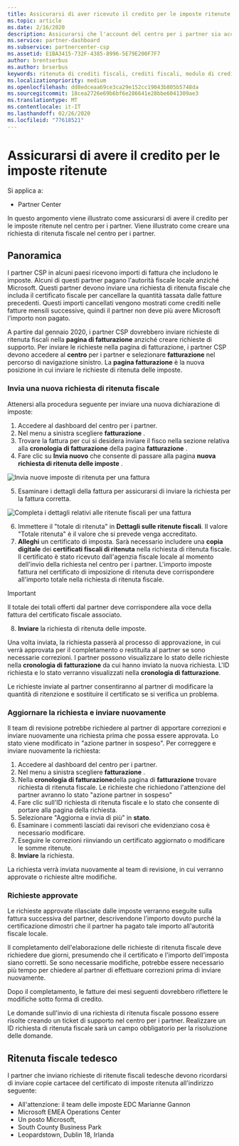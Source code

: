 ```yaml
---
title: Assicurarsi di aver ricevuto il credito per le imposte ritenute | Centro per i partner
ms.topic: article
ms.date: 2/16/2020
description: Assicurarsi che l'account del centro per i partner sia accreditato per la ritenuta fiscale creando una richiesta di ritenuta fiscale nel centro per i partner.
ms.service: partner-dashboard
ms.subservice: partnercenter-csp
ms.assetid: E1BA3415-732F-4385-8996-5E79E200F7F7
author: brentserbus
ms.author: brserbus
keywords: ritenuta di crediti fiscali, crediti fiscali, modulo di credito fiscale tedesco, certificati fiscali
ms.localizationpriority: medium
ms.openlocfilehash: dd8edceaa69ce3ca29e152cc19043b805b5748da
ms.sourcegitcommit: 18cea2726e69b6bf6e286641e28bbe6041309ae3
ms.translationtype: MT
ms.contentlocale: it-IT
ms.lasthandoff: 02/26/2020
ms.locfileid: "77618521"
---
```

# <a name="make-sure-you-are-credited-for-withholding-tax"></a>Assicurarsi di avere il credito per le imposte ritenute

Si applica a:

- Partner Center

In questo argomento viene illustrato come assicurarsi di avere il credito per le imposte ritenute nel centro per i partner. Viene illustrato come creare una richiesta di ritenuta fiscale nel centro per i partner.

## <a name="overview"></a>Panoramica

I partner CSP in alcuni paesi ricevono importi di fattura che includono le imposte. Alcuni di questi partner pagano l'autorità fiscale locale anziché Microsoft. Questi partner devono inviare una richiesta di ritenuta fiscale che includa il certificato fiscale per cancellare la quantità tassata dalle fatture precedenti. Questi importi cancellati vengono mostrati come crediti nelle fatture mensili successive, quindi il partner non deve più avere Microsoft l'importo non pagato.

A partire dal gennaio 2020, i partner CSP dovrebbero inviare richieste di ritenuta fiscali nella **pagina di fatturazione** anziché creare richieste di supporto. Per inviare le richieste nella pagina di fatturazione, i partner CSP devono accedere al **centro** per i partner e selezionare **fatturazione** nel percorso di navigazione sinistro. La **pagina fatturazione** è la nuova posizione in cui inviare le richieste di ritenuta delle imposte. 

### <a name="submit-a-new-tax-withholding-request"></a>Invia una nuova richiesta di ritenuta fiscale

Attenersi alla procedura seguente per inviare una nuova dichiarazione di imposte:

1. Accedere al dashboard del centro per i partner.
2. Nel menu a sinistra scegliere **fatturazione** .
3. Trovare la fattura per cui si desidera inviare il fisco nella sezione relativa alla **cronologia di fatturazione** della pagina **fatturazione** .
4. Fare clic su **Invia nuovo** che consente di passare alla pagina **nuova richiesta di ritenuta delle imposte** .

![Invia nuove imposte di ritenuta per una fattura](images/wht1.png)

5. Esaminare i dettagli della fattura per assicurarsi di inviare la richiesta per la fattura corretta.

![Completa i dettagli relativi alle ritenute fiscali per una fattura](images/wht2.png)

6. Immettere il "totale di ritenuta" in **Dettagli sulle ritenute fiscali**. Il valore "Totale ritenuta" è il valore che si prevede venga accreditato.
7. **Alleghi** un certificato di imposta. Sarà necessario includere una **copia digitale** dei **certificati fiscali di ritenuta** nella richiesta di ritenuta fiscale. Il certificato è stato ricevuto dall'agenzia fiscale locale al momento dell'invio della richiesta nel centro per i partner. L'importo imposte fattura nel certificato di imposizione di ritenuta deve corrispondere all'importo totale nella richiesta di ritenuta fiscale. 

> [!IMPORTANT]
> Il totale dei totali offerti dal partner deve corrispondere alla voce della fattura del certificato fiscale associato.

8. **Inviare** la richiesta di ritenuta delle imposte.

Una volta inviata, la richiesta passerà al processo di approvazione, in cui verrà approvata per il completamento o restituita al partner se sono necessarie correzioni. I partner possono visualizzare lo stato delle richieste nella **cronologia di fatturazione** da cui hanno inviato la nuova richiesta. L'ID richiesta e lo stato verranno visualizzati nella **cronologia di fatturazione**.

Le richieste inviate al partner consentiranno al partner di modificare la quantità di ritenzione e sostituire il certificato se si verifica un problema. 

### <a name="update-request-and-resubmit"></a>Aggiornare la richiesta e inviare nuovamente

Il team di revisione potrebbe richiedere al partner di apportare correzioni e inviare nuovamente una richiesta prima che possa essere approvata. Lo stato viene modificato in "azione partner in sospeso". Per correggere e inviare nuovamente la richiesta:
 
1. Accedere al dashboard del centro per i partner.
2. Nel menu a sinistra scegliere **fatturazione** .
3. Nella **cronologia di fatturazione**della pagina di **fatturazione** trovare richiesta di ritenuta fiscale. Le richieste che richiedono l'attenzione del partner avranno lo stato "azione partner in sospeso"
4. Fare clic sull'ID richiesta di ritenuta fiscale e lo stato che consente di portare alla pagina della richiesta.
5. Selezionare "Aggiorna e invia di più" in **stato**.
6. Esaminare i commenti lasciati dai revisori che evidenziano cosa è necessario modificare.
7. Eseguire le correzioni riinviando un certificato aggiornato o modificare le somme ritenute.
8. **Inviare** la richiesta. 

La richiesta verrà inviata nuovamente al team di revisione, in cui verranno approvate o richieste altre modifiche.
 
### <a name="approved-requests"></a>Richieste approvate

Le richieste approvate rilasciate dalle imposte verranno eseguite sulla fattura successiva del partner, descrivendone l'importo dovuto purché la certificazione dimostri che il partner ha pagato tale importo all'autorità fiscale locale.

Il completamento dell'elaborazione delle richieste di ritenuta fiscale deve richiedere due giorni, presumendo che il certificato e l'importo dell'imposta siano corretti. Se sono necessarie modifiche, potrebbe essere necessario più tempo per chiedere al partner di effettuare correzioni prima di inviare nuovamente.

Dopo il completamento, le fatture dei mesi seguenti dovrebbero riflettere le modifiche sotto forma di credito.
 
Le domande sull'invio di una richiesta di ritenuta fiscale possono essere risolte creando un ticket di supporto nel centro per i partner. Realizzare un ID richiesta di ritenuta fiscale sarà un campo obbligatorio per la risoluzione delle domande.

## <a name="german-tax-withholding"></a>Ritenuta fiscale tedesco

I partner che inviano richieste di ritenute fiscali tedesche devono ricordarsi di inviare copie cartacee del certificato di imposte ritenuta all'indirizzo seguente: 

- All'attenzione: il team delle imposte EDC Marianne Gannon
- Microsoft EMEA Operations Center
- Un posto Microsoft,
- South County Business Park
- Leopardstown, Dublin 18, Irlanda

